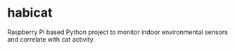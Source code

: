 # habicat
Raspberry Pi based Python project to monitor indoor environmental sensors and correlate with cat activity.
